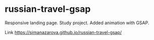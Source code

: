 # russian-travel-gsap

Responsive landing page. Study project.
Added animation with GSAP.

Link
https://simanazarova.github.io/russian-travel-gsap/
